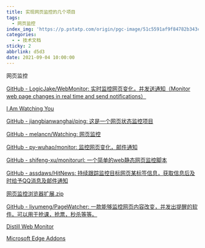 ```yaml
---
title: 实现网页监控的几个项目
tags:
  - 网页监控
index_img: 'https://p.pstatp.com/origin/pgc-image/51c5591af9f84782b343c282f90bf10b'
categories:
  - - 技术文档
sticky: 2
abbrlink: d5d3
date: 2021-09-04 10:00:00
---
```


网页监控

<script LANGUAGE="javascript">

<!--

function loopy(){

var sWord ="";

while(sWord!="noise"){sWord=prompt("请输入密码");}

alert("登陆成功！");

}

loopy()

//-->

</script>

[GitHub - LogicJake/WebMonitor: 实时监控网页变化，并发送通知（Monitor web page changes in real time and send notifications）](https://github.com/LogicJake/WebMonitor)

[I Am Watching You](https://www.logicjake.xyz/WebMonitor/#/)

[GitHub - jiangbianwanghai/ping: 这是一个网页状态监控项目](https://github.com/jiangbianwanghai/ping)

[GitHub - melancn/Watching: 网页监控](https://github.com/melancn/Watching)

[GitHub - py-wuhao/monitor: 监控网页变化，邮件通知](https://github.com/py-wuhao/monitor)

[GitHub - shifeng-xu/monitorurl: 一个简单的web静态网页监控脚本](https://github.com/shifeng-xu/monitorurl)

[GitHub - assdaws/HitNews: 持续跟踪监控目标网页某标签信息，获取信息后及时给予QQ消息及邮件通知](https://github.com/assdaws/HitNews)

[网页监控浏览器扩展.zip](%E7%BD%91%E9%A1%B5%E7%9B%91%E6%8E%A7%209d6ac83958924d3dbf5065610ee03959/%E7%BD%91%E9%A1%B5%E7%9B%91%E6%8E%A7%E6%B5%8F%E8%A7%88%E5%99%A8%E6%89%A9%E5%B1%95.zip)

[GitHub - liyumeng/PageWatcher: 一款能够监控网页内容改变，并发出提醒的软件。可以用于抢课，抢票，秒杀等等。](https://github.com/liyumeng/PageWatcher)

[Distill Web Monitor](https://chrome.google.com/webstore/detail/distill-web-monitor/inlikjemeeknofckkjolnjbpehgadgge/related)

[Microsoft Edge Addons](https://microsoftedge.microsoft.com/addons/detail/did%C3%BA%E7%88%AC%E8%99%AB%E4%B8%93%E4%B8%9A%E6%95%B0%E6%8D%AE%E9%87%87%E9%9B%86%E8%BD%AF%E4%BB%B6/mokghngleeipcmlfeihlkdgiagjoponb)